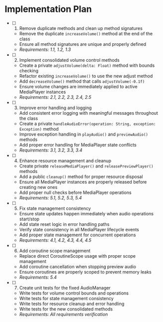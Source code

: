 # Implementation Plan

- [ ] 1. Remove duplicate methods and clean up method signatures
  - Remove the duplicate `increaseVolume()` method at the end of the class
  - Ensure all method signatures are unique and properly defined
  - _Requirements: 1.1, 1.2, 1.3_

- [ ] 2. Implement consolidated volume control methods
  - Create a private `adjustVolume(delta: Float)` method with bounds checking
  - Refactor existing `increaseVolume()` to use the new adjust method
  - Add `decreaseVolume()` method that calls `adjustVolume(-0.1f)`
  - Ensure volume changes are immediately applied to active MediaPlayer instances
  - _Requirements: 2.1, 2.2, 2.3, 2.4, 2.5_

- [ ] 3. Improve error handling and logging
  - Add consistent error logging with meaningful messages throughout the class
  - Create a private `handleAudioError(operation: String, exception: Exception)` method
  - Improve exception handling in `playAudio()` and `previewAudio()` methods
  - Add proper error handling for MediaPlayer state conflicts
  - _Requirements: 3.1, 3.2, 3.3, 3.4_

- [ ] 4. Enhance resource management and cleanup
  - Create private `releaseMediaPlayer()` and `releasePreviewPlayer()` methods
  - Add a public `cleanup()` method for proper resource disposal
  - Ensure all MediaPlayer instances are properly released before creating new ones
  - Add proper null checks before MediaPlayer operations
  - _Requirements: 5.1, 5.2, 5.3, 5.4_

- [ ] 5. Fix state management consistency
  - Ensure state updates happen immediately when audio operations start/stop
  - Add state reset logic in error handling paths
  - Verify state consistency in all MediaPlayer lifecycle events
  - Add proper state management for concurrent operations
  - _Requirements: 4.1, 4.2, 4.3, 4.4, 4.5_

- [ ] 6. Add coroutine scope management
  - Replace direct CoroutineScope usage with proper scope management
  - Add coroutine cancellation when stopping preview audio
  - Ensure coroutines are properly scoped to prevent memory leaks
  - _Requirements: 5.4_

- [ ] 7. Create unit tests for the fixed AudioManager
  - Write tests for volume control bounds and operations
  - Write tests for state management consistency
  - Write tests for resource cleanup and error handling
  - Write tests for the new consolidated methods
  - _Requirements: All requirements verification_